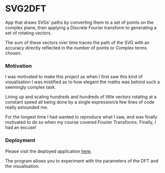 # SVG2DFT

App that draws SVGs' paths by converting them to a set of points on the complex plane, then applying a Discrete Fourier transform to generating a set of rotating vectors.

The sum of these vectors over time traces the path of the SVG with an accuracy directly reflected in the number of points or Complex terms chosen. 

### Motivation

I was motivated to make this project as when I first saw this kind of visualisation I was mistified as to how elegant the maths was behind such a seemingly complex task. 

Lining up and scaling hundreds and hundreds of little vectors rotating at a constant speed all being done by a single expression/a few lines of code really astounded me. 

For the longest time I had wanted to reproduce what I saw, and was finally motivated to do so when my course covered Fourier Transforms. Finally, I had an excuse!

### Deployment

Please visit the deployed application [here](https://pi.elliotmb.dev/static/project/svg-dft).

The program allows you to experiment with the parameters of the DFT and the visualisation.